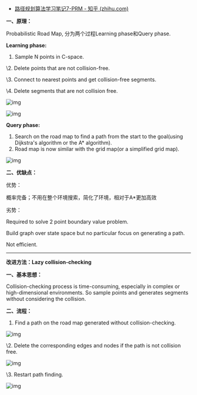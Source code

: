 - [路径规划算法学习笔记7-PRM - 知乎 (zhihu.com)](https://zhuanlan.zhihu.com/p/146885104)

**一、原理：**

Probabilistic Road Map, 分为两个过程Learning phase和Query phase.

**Learning phase:**

1. Sample N points in C-space.

\2. Delete points that are not collision-free.

\3. Connect to nearest points and get collision-free segments.

\4. Delete segments that are not collision free.

![img](https://pic3.zhimg.com/80/v2-bc2da4be64c931848564768a617edae2_720w.jpg)

![img](https://pic3.zhimg.com/80/v2-2277c53ea9a53d7c3eb23ab50aa8b8b6_720w.jpg)

**Query phase:**

1. Search on the road map to find a path from the start to the goal(using Dijkstra's algorithm or the A* algorithm).
2. Road map is now similar with the grid map(or a simplified grid map).

![img](https://pic3.zhimg.com/80/v2-d623d75490762c78fb83010f7c1c88ce_720w.jpg)

**二、优缺点：**

优势：

概率完备；不用在整个环境搜索，简化了环境，相对于A*更加高效

劣势：

Required to solve 2 point boundary value problem.

Build graph over state space but no particular focus on generating a path.

Not efficient.

------

**改进方法：Lazy collision-checking**

**一、基本思想：**

Collision-checking process is time-consuming, especially in complex or high-dimensional environments. So sample points and generates segments without considering the collision.

**二、流程：**

1. Find a path on the road map generated without collision-checking.

![img](https://pic1.zhimg.com/80/v2-aa65595ac9c02e71225225bfe15aa934_720w.jpg)



\2. Delete the corresponding edges and nodes if the path is not collision free.

![img](https://pic4.zhimg.com/80/v2-c0c151ff86a61cf72a888f47f60e231f_720w.jpg)

\3. Restart path finding.

![img](https://pic3.zhimg.com/80/v2-9436fcaa45e16f294188d7c6bebe679a_720w.jpg)